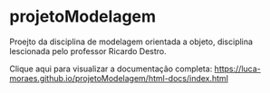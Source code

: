 # projetoModelagem
Proejto da disciplina de modelagem orientada a objeto, disciplina lescionada pelo professor Ricardo Destro.

Clique aqui para visualizar a documentação completa:
https://luca-moraes.github.io/projetoModelagem/html-docs/index.html
